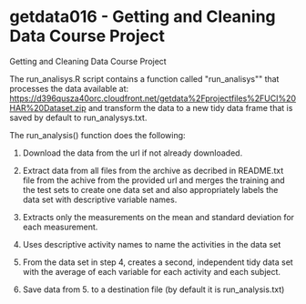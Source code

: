 getdata016 - Getting and Cleaning Data Course Project
==========

Getting and Cleaning Data Course Project

The run_analisys.R script contains a function called "run_analisys"" that processes the data available at: https://d396qusza40orc.cloudfront.net/getdata%2Fprojectfiles%2FUCI%20HAR%20Dataset.zip and transform the data to a new tidy data frame that is saved by default to run_analysys.txt.

The run_analysis() function does the following:

1. Download the data from the url if not already downloaded.

2. Extract data from all files from the archive as decribed in README.txt file from the achive from the provided url and merges the training and the test sets to create one data set and also appropriately labels the data set with descriptive variable names.

3. Extracts only the measurements on the mean and standard deviation for each measurement. 

4. Uses descriptive activity names to name the activities in the data set

5. From the data set in step 4, creates a second, independent tidy data set with the average of each variable for each activity and each subject.

6. Save data from 5. to a destination file (by default it is run_analysis.txt)



